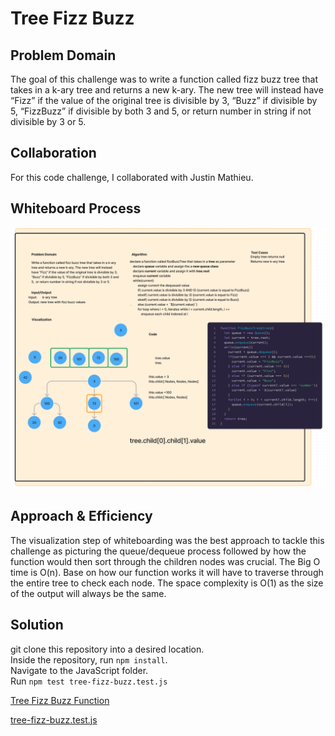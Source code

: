 # Tree Fizz Buzz

## Problem Domain

The goal of this challenge was to write a function called fizz buzz tree that takes in a k-ary tree and returns a new k-ary. The new tree will instead have “Fizz” if the value of the original tree is divisible by 3, “Buzz” if divisible by 5, “FizzBuzz” if divisible by both 3 and 5,  or return number in string if not divisible by 3 or 5.

## Collaboration

For this code challenge, I collaborated with Justin Mathieu.

## Whiteboard Process

![Tree Whiteboard](../../../assets/UML_Challenge18.png)

## Approach & Efficiency

The visualization step of whiteboarding was the best approach to tackle this challenge as picturing the queue/dequeue process followed by how the function would then sort through the children nodes was crucial. The Big O time is O(n). Base on how our function works it will have to traverse through the entire tree to check each node. The space complexity is O(1) as the size of the output will always be the same.

## Solution

git clone this repository into a desired location.\
Inside the repository, run `npm install`.\
Navigate to the JavaScript folder.\
Run `npm test tree-fizz-buzz.test.js`

[Tree Fizz Buzz Function](./index.js)

[tree-fizz-buzz.test.js](./__test__/tree-fizz-buzz.test.js)

